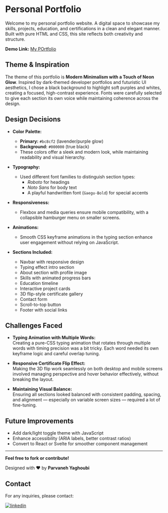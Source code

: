 # Personal Portfolio 

Welcome to my personal portfolio website. A digital space to showcase my skills, projects, education, and certifications in a clean and elegant manner. Built with pure HTML and CSS, this site reflects both creativity and structure.

**Demo Link:** [My POrtfolio](https://parvaneh-yaghoubi.github.io/Portfolio/)

## Theme & Inspiration

The theme of this portfolio is **Modern Minimalism with a Touch of Neon Glow**. Inspired by dark-themed developer portfolios and futuristic UI aesthetics, I chose a black background to highlight soft purples and whites, creating a focused, high-contrast experience. Fonts were carefully selected to give each section its own voice while maintaining coherence across the design.

## Design Decisions

- **Color Palette:**  
  - **Primary:** `#bc8cf2` (lavender/purple glow)  
  - **Background:** `#000000` (true black)  
  - These colors offer a sleek and modern look, while maintaining readability and visual hierarchy.

- **Typography:**  
  - Used different font families to distinguish section types:
    - *Roboto* for headings
    - *Noto Sans* for body text
    - A playful handwritten font (`Gaegu-Bold`) for special accents

- **Responsiveness:**  
  - Flexbox and media queries ensure mobile compatibility, with a collapsible hamburger menu on smaller screens.

- **Animations:**  
  - Smooth CSS keyframe animations in the typing section enhance user engagement without relying on JavaScript.

- **Sections Included:**  
  - Navbar with responsive design  
  - Typing effect intro section  
  - About section with profile image  
  - Skills with animated progress bars  
  - Education timeline  
  - Interactive project cards  
  - 3D flip-style certificate gallery  
  - Contact form  
  - Scroll-to-top button  
  - Footer with social links

## Challenges Faced

- **Typing Animation with Multiple Words:**  
  Creating a pure-CSS typing animation that rotates through multiple words with timing precision was a bit tricky. Each word needed its own keyframe logic and careful overlap tuning.

- **Responsive Certificate Flip Effect:**  
  Making the 3D flip work seamlessly on both desktop and mobile screens involved managing perspective and hover behavior effectively, without breaking the layout.

- **Maintaining Visual Balance:**  
  Ensuring all sections looked balanced with consistent padding, spacing, and alignment — especially on variable screen sizes — required a lot of fine-tuning.

## Future Improvements

- Add dark/light toggle theme with JavaScript  
- Enhance accessibility (ARIA labels, better contrast ratios)  
- Convert to React or Svelte for smoother component management  

---

**Feel free to fork or contribute!**

Designed with ❤ by **Parvaneh Yaghoubi**

## Contact

For any inquiries, please contact:

[![linkedin](https://img.shields.io/badge/linkedin-0A66C2?style=for-the-badge&logo=linkedin&logoColor=white)](https://www.linkedin.com/in/parvaneh-yaghoubi-54362620b/)
